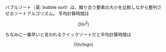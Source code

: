 バブルソート（英: bubble sort）は、隣り合う要素の大小を比較しながら整列させるソートアルゴリズム。
平均計算時間は

```math
 O(n^{2})
```

ちなみに一番早いと言われるクイックソートだと平均計算時間は

```math
 O(n /log n)
```
